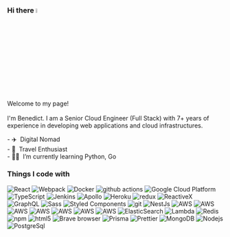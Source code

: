 
### Hi there <a href="https://www.gautamkrishnar.com/"><img src="https://media.giphy.com/media/hvRJCLFzcasrR4ia7z/giphy.gif" width="5%"></a>
<p>Welcome to my page! </br></br> I'm Benedict. I am a Senior Cloud Engineer (Full Stack) with 7+ years of experience in developing web applications and cloud infrastructures. </br> </p>
<p>
  - ✈️ &nbsp;Digital Nomad
  </br>
  - 🌊 &nbsp;Travel Enthusiast
  </br>
  - 👨‍💻 &nbsp;I’m currently learning Python, Go
</p>
<h3>Things I code with</h3>
<p>
  <img alt="React" src="https://img.shields.io/badge/-React-45b8d8?style=flat-square&logo=react&logoColor=white" />
  <img alt="Webpack" src="https://img.shields.io/badge/-Webpack-8DD6F9?style=flat-square&logo=webpack&logoColor=white" /> 
  <img alt="Docker" src="https://img.shields.io/badge/-Docker-46a2f1?style=flat-square&logo=docker&logoColor=white" />
  <img alt="github actions" src="https://img.shields.io/badge/-Github_Actions-2088FF?style=flat-square&logo=github-actions&logoColor=white" />
  <img alt="Google Cloud Platform" src="https://img.shields.io/badge/-Google_Cloud_Platform-1a73e8?style=flat-square&logo=google-cloud&logoColor=white" />
  <img alt="TypeScript" src="https://img.shields.io/badge/-TypeScript-007ACC?style=flat-square&logo=typescript&logoColor=white" />
  <img alt="Jenkins" src="https://img.shields.io/badge/-Jenkins-D24939?style=flat-square&logo=jenkins&logoColor=white" />
  <img alt="Apollo" src="https://img.shields.io/badge/-Apollo%20GraphQL-311C87?style=flat-square&logo=apollo-graphql&logoColor=white" />
  <img alt="Heroku" src="https://img.shields.io/badge/-Heroku-430098?style=flat-square&logo=heroku&logoColor=white" />
  <img alt="redux" src="https://img.shields.io/badge/-Redux-764ABC?style=flat-square&logo=redux&logoColor=white" />
  <img alt="ReactiveX" src="https://img.shields.io/badge/-RxJs-B7178C?style=flat-square&logo=reactivex&logoColor=white" />
  <img alt="GraphQL" src="https://img.shields.io/badge/-GraphQL-E10098?style=flat-square&logo=graphql&logoColor=white" />
  <img alt="Sass" src="https://img.shields.io/badge/-Sass-CC6699?style=flat-square&logo=sass&logoColor=white" />
  <img alt="Styled Components" src="https://img.shields.io/badge/-Styled_Components-db7092?style=flat-square&logo=styled-components&logoColor=white" />
  <img alt="git" src="https://img.shields.io/badge/-Git-F05032?style=flat-square&logo=git&logoColor=white" />
  <img alt="NestJs" src="https://img.shields.io/badge/-NestJs-ea2845?style=flat-square&logo=nestjs&logoColor=white" />
  <img alt="AWS" src="https://img.shields.io/badge/-AWS-FF4E00?style=flat-square&logo=amazonaws&logoColor=white" />
  <img alt="AWS" src="https://img.shields.io/badge/-S3-569A31?style=flat-square&logo=amazons3&logoColor=white" />
  <img alt="AWS" src="https://img.shields.io/badge/-Route 53-8C4FFF?style=flat-square&logo=amazonroute53&logoColor=white" />
  <img alt="AWS" src="https://img.shields.io/badge/-ECS-FF9900?style=flat-square&logo=amazonecs&logoColor=white" />
  <img alt="AWS" src="https://img.shields.io/badge/-Cognito-DD344C?style=flat-square&logo=amazoncognito&logoColor=white" />
  <img alt="AWS" src="https://img.shields.io/badge/-SES-DD344C?style=flat-square&logo=amazonsimpleemailservice&logoColor=white" />
  <img alt="AWS" src="https://img.shields.io/badge/-EC2-FF9900?style=flat-square&logo=amazonec2&logoColor=white" />
  <img alt="ElasticSearch" src="https://img.shields.io/badge/-elasticsearch-005571?style=flat-square&logo=elasticsearch&logoColor=white" />
  <img alt="Lambda" src="https://img.shields.io/badge/-Lambda-FF9900?style=flat-square&logo=awslambda&logoColor=white" />
  <img alt="Redis" src="https://img.shields.io/badge/-Redis-DC382D?style=flat-square&logo=redis&logoColor=white" />
  <img alt="npm" src="https://img.shields.io/badge/-NPM-CB3837?style=flat-square&logo=npm&logoColor=white" />
  <img alt="html5" src="https://img.shields.io/badge/-HTML5-E34F26?style=flat-square&logo=html5&logoColor=white" />
  <img alt="Brave browser" src="https://img.shields.io/badge/-Brave_Browser-FB542B?style=flat-square&logo=brave&logoColor=white" />
  <img alt="Prisma" src="https://img.shields.io/badge/-Prisma-EC4A3F?style=flat-square&logo=prisma&logoColor=white" />
  <img alt="Prettier" src="https://img.shields.io/badge/-Prettier-F7B93E?style=flat-square&logo=prettier&logoColor=white" />
  <img alt="MongoDB" src="https://img.shields.io/badge/-MongoDB-13aa52?style=flat-square&logo=mongodb&logoColor=white" />
  <img alt="Nodejs" src="https://img.shields.io/badge/-Nodejs-43853d?style=flat-square&logo=Node.js&logoColor=white" />
  <img alt="PostgreSql" src="https://img.shields.io/badge/-Postgresql-4169E1?style=flat-square&logo=postgresql&logoColor=white" />
</p>

